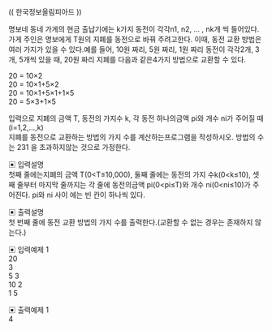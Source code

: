 (( 한국정보올림피아드 ))


명보네 동네 가게의 현금 출납기에는 k가지 동전이 각각n1, n2, ... , nk개 씩 들어있다.
가게 주인은 명보에게 T원의 지폐를 동전으로 바꿔 주려고한다. 이때, 동전 교환 방법은 여러 가지가 있을 수 있다.예를 들어, 10원 짜리, 5원 짜리, 1원 짜리 동전이 각각2개, 3개, 5개씩 있을 때, 20원 짜리 지폐를 다음과 같은4가지 방법으로 교환할 수 있다.


20 = 10×2      
20 = 10×1+5×2       
20 = 10×1+5×1+1×5        
20 = 5×3+1×5


입력으로 지폐의 금액 T, 동전의 가지수 k, 각 동전 하나의금액 pi와 개수 ni가 주어질 때 (i=1,2,...,k)   
지폐를 동전으로 교환하는 방법의 가지 수를 계산하는프로그램을 작성하시오. 방법의 수는 231 을 초과하지않는 것으로 가정한다.      


▣ 입력설명        
첫째 줄에는지폐의 금액 T(0<T≤10,000), 둘째 줄에는 동전의 가지 수k(0<k≤10), 셋째 줄부터 마지막 줄까지는 각 줄에 동전의금액 pi(0<pi≤T)와 개수 ni(0<ni≤10)가 주어진다. pi와 ni 사이 에는 빈 칸이 하나씩 있다.


▣ 출력설명          
첫 번째 줄에 동전 교환 방법의 가지 수를 출력한다.(교환할 수 없는 경우는 존재하지 않는다.)


▣ 입력예제 1      
20    
3       
5 3       
10 2        
1 5       


▣ 출력예제 1       
4
